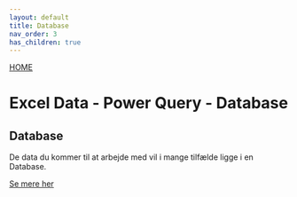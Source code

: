 ```yaml
---
layout: default
title: Database
nav_order: 3
has_children: true
---
```

[HOME](../README.md)
# Excel Data - Power Query - Database

## Database
De data du kommer til at arbejde med vil i mange tilfælde ligge i en Database.

[Se mere her](./database.md)
